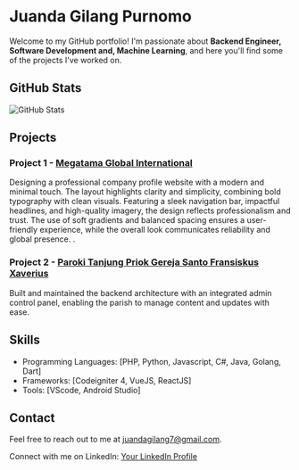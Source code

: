 # Juanda Gilang Purnomo

Welcome to my GitHub portfolio! I'm passionate about <strong>Backend Engineer, Software Development and, Machine Learning</strong>, and here you'll find some of the projects I've worked on.

## GitHub Stats

![GitHub Stats](https://github-readme-stats.vercel.app/api?username=Xnite-X&show_icons=true&theme=radical)

## Projects

### Project 1 - [Megatama Global International](https://www.megatamaglobal.com/)

Designing a professional company profile website with a modern and minimal touch. The layout highlights clarity and simplicity, combining bold typography with clean visuals. Featuring a sleek navigation bar, impactful headlines, and high-quality imagery, the design reflects professionalism and trust. The use of soft gradients and balanced spacing ensures a user-friendly experience, while the overall look communicates reliability and global presence. .


### Project 2 - [Paroki Tanjung Priok Gereja Santo Fransiskus Xaverius](https://www.parokitanjungpriok.org/vhome)

Built and maintained the backend architecture with an integrated admin control panel, enabling the parish to manage content and updates with ease.


## Skills

- Programming Languages: [PHP, Python, Javascript, C#, Java, Golang, Dart]
- Frameworks: [Codeigniter 4, VueJS, ReactJS]
- Tools: [VScode, Android Studio]

## Contact

Feel free to reach out to me at [juandagilang7@gmail.com](mailto:juandagilang7@gmail.com).

Connect with me on LinkedIn: [Your LinkedIn Profile](https://www.linkedin.com/in/juanda-gilang)
